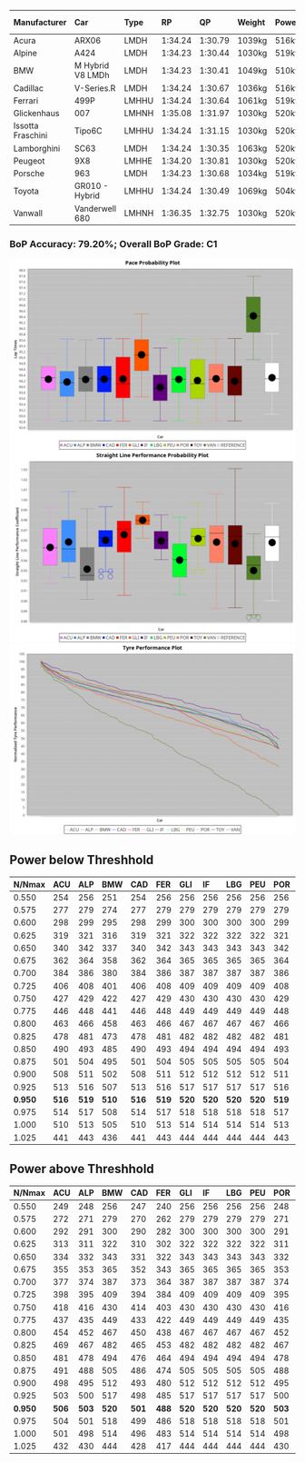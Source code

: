 |Manufacturer|Car|Type|RP|QP|Weight|Power¹|Threshhold|PINC|Power²|E/Stint|AVG Vmax|FDS|RDLC|L/Stint|BOP-Grade|ModelAccuracy|ModelPoints|Match%|
|:-|:-|:-|:-|:-|:-|:-|:-|:-|:-|:-|:-|:-|:-|:-|:-|:-|:-|:-|
|Acura|ARX06|LMDH|1:34.24|1:30.79|1039kg|516kw|210.0kph|-2%|506kw|905MJ|300.71kph|-|1.02|40|-C2|100.00%|995|73.76%|
|Alpine|A424|LMDH|1:34.23|1:30.44|1030kg|519kw|210.0kph|-3%|503kw|901MJ|301.73kph|-|1.03|40|~A1|81.46%|523|96.67%|
|BMW|M Hybrid V8 LMDh|LMDH|1:34.23|1:30.41|1049kg|510kw|210.0kph|2%|520kw|899MJ|297.59kph|-|1.02|40|-B1|98.60%|1690|86.94%|
|Cadillac|V-Series.R|LMDH|1:34.24|1:30.67|1036kg|516kw|210.0kph|-3%|501kw|882MJ|300.84kph|-|1.02|40|-B1|98.38%|1765|88.56%|
|Ferrari|499P|LMHHU|1:34.24|1:30.64|1061kg|519kw|210.0kph|-6%|488kw|886MJ|300.92kph|190kph|1.03|40|-A2|92.24%|2247|91.24%|
|Glickenhaus|007|LMHNH|1:35.08|1:31.97|1030kg|520kw|210.0kph|0%|520kw|913MJ|306.04kph|-|0.96|40|+E2|96.18%|554|54.28%|
|Issotta Fraschini|Tipo6C|LMHHU|1:34.24|1:31.15|1030kg|520kw|210.0kph|0%|520kw|917MJ|302.84kph|150kph|1.08|40|+A2|66.67%|96|92.70%|
|Lamborghini|SC63|LMDH|1:34.24|1:30.35|1063kg|520kw|210.0kph|0%|520kw|901MJ|298.66kph|-|1.03|40|-B1|96.77%|419|89.12%|
|Peugeot|9X8|LMHHE|1:34.20|1:30.81|1030kg|520kw|210.0kph|0%|520kw|910MJ|302.68kph|100kph|1.03|40|-A2|87.65%|1795|91.51%|
|Porsche|963|LMDH|1:34.23|1:30.68|1034kg|519kw|210.0kph|-3%|503kw|893MJ|301.56kph|-|1.02|40|-B1|96.81%|5438|88.92%|
|Toyota|GR010 - Hybrid|LMHHU|1:34.24|1:30.49|1069kg|504kw|210.0kph|2%|514kw|902MJ|300.42kph|190kph|1.03|40|-A2|86.04%|1751|94.79%|
|Vanwall|Vanderwell 680|LMHNH|1:36.35|1:32.75|1030kg|520kw|210.0kph|0%|520kw|908MJ|297.35kph|-|1.01|40|+Ω1|91.42%|501|1.94%|

### BoP Accuracy: 79.20%; Overall BoP Grade: C1
![PACECHART](./IMG/AUTO.png)
![STRAIGHTLINEPERFORMANCECHART](./IMG/AUTO_sp.png)
![TYREPERFORMANCECHART](./IMG/AUTO_tw.png)

## Power below Threshhold
|N/Nmax|ACU|ALP|BMW|CAD|FER|GLI|IF|LBG|PEU|POR|TOY|VAN|
|:-|:-|:-|:-|:-|:-|:-|:-|:-|:-|:-|:-|:-|
|0.550|254|256|251|254|256|256|256|256|256|256|248|256|
|0.575|277|279|274|277|279|279|279|279|279|279|271|279|
|0.600|298|299|295|298|299|300|300|300|300|299|291|300|
|0.625|319|321|316|319|321|322|322|322|322|321|312|322|
|0.650|340|342|337|340|342|343|343|343|343|342|333|343|
|0.675|362|364|358|362|364|365|365|365|365|364|354|365|
|0.700|384|386|380|384|386|387|387|387|387|386|375|387|
|0.725|406|408|401|406|408|409|409|409|409|408|396|409|
|0.750|427|429|422|427|429|430|430|430|430|429|416|430|
|0.775|446|448|441|446|448|449|449|449|449|448|435|449|
|0.800|463|466|458|463|466|467|467|467|467|466|453|467|
|0.825|478|481|473|478|481|482|482|482|482|481|468|482|
|0.850|490|493|485|490|493|494|494|494|494|493|479|494|
|0.875|501|504|495|501|504|505|505|505|505|504|489|505|
|0.900|508|511|502|508|511|512|512|512|512|511|496|512|
|0.925|513|516|507|513|516|517|517|517|517|516|501|517|
|**0.950**|**516**|**519**|**510**|**516**|**519**|**520**|**520**|**520**|**520**|**519**|**504**|**520**|
|0.975|514|517|508|514|517|518|518|518|518|517|502|518|
|1.000|510|513|505|510|513|514|514|514|514|513|499|514|
|1.025|441|443|436|441|443|444|444|444|444|443|430|444|

## Power above Threshhold
|N/Nmax|ACU|ALP|BMW|CAD|FER|GLI|IF|LBG|PEU|POR|TOY|VAN|
|:-|:-|:-|:-|:-|:-|:-|:-|:-|:-|:-|:-|:-|
|0.550|249|248|256|247|240|256|256|256|256|248|253|256|
|0.575|272|271|279|270|262|279|279|279|279|271|276|279|
|0.600|292|291|300|290|282|300|300|300|300|291|297|300|
|0.625|313|311|322|310|302|322|322|322|322|311|318|322|
|0.650|334|332|343|331|322|343|343|343|343|332|339|343|
|0.675|355|353|365|352|343|365|365|365|365|353|361|365|
|0.700|377|374|387|373|364|387|387|387|387|374|383|387|
|0.725|398|395|409|394|384|409|409|409|409|395|404|409|
|0.750|418|416|430|414|403|430|430|430|430|416|425|430|
|0.775|437|435|449|433|422|449|449|449|449|435|444|449|
|0.800|454|452|467|450|438|467|467|467|467|452|462|467|
|0.825|469|467|482|465|453|482|482|482|482|467|477|482|
|0.850|481|478|494|476|464|494|494|494|494|478|488|494|
|0.875|491|488|505|486|474|505|505|505|505|488|499|505|
|0.900|498|495|512|493|480|512|512|512|512|495|506|512|
|0.925|503|500|517|498|485|517|517|517|517|500|511|517|
|**0.950**|**506**|**503**|**520**|**501**|**488**|**520**|**520**|**520**|**520**|**503**|**514**|**520**|
|0.975|504|501|518|499|486|518|518|518|518|501|512|518|
|1.000|501|498|514|496|483|514|514|514|514|498|508|514|
|1.025|432|430|444|428|417|444|444|444|444|430|439|444|
